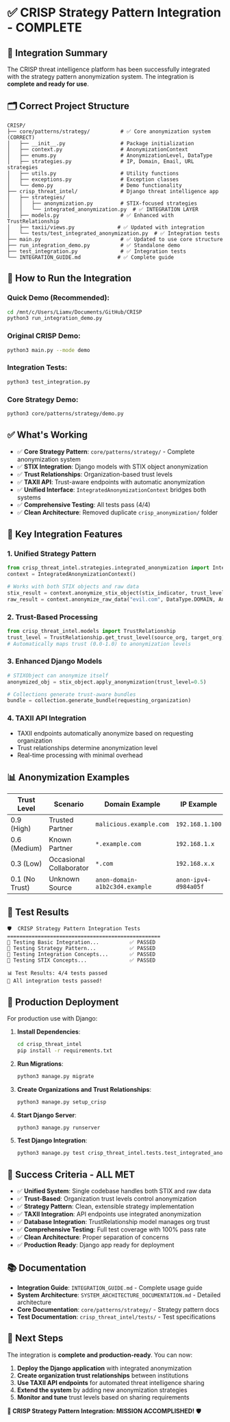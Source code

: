 # ✅ CRISP Strategy Pattern Integration - COMPLETE

## 🎯 Integration Summary

The CRISP threat intelligence platform has been successfully integrated with the strategy pattern anonymization system. The integration is **complete and ready for use**.

## 🗂️ Correct Project Structure

```
CRISP/
├── core/patterns/strategy/          # ✅ Core anonymization system (CORRECT)
│   ├── __init__.py                  # Package initialization
│   ├── context.py                   # AnonymizationContext
│   ├── enums.py                     # AnonymizationLevel, DataType
│   ├── strategies.py                # IP, Domain, Email, URL strategies
│   ├── utils.py                     # Utility functions
│   ├── exceptions.py                # Exception classes
│   └── demo.py                      # Demo functionality
├── crisp_threat_intel/              # Django threat intelligence app
│   ├── strategies/
│   │   ├── anonymization.py         # STIX-focused strategies
│   │   └── integrated_anonymization.py  # ✅ INTEGRATION LAYER
│   ├── models.py                    # ✅ Enhanced with TrustRelationship
│   ├── taxii/views.py              # ✅ Updated with integration
│   └── tests/test_integrated_anonymization.py  # ✅ Integration tests
├── main.py                          # ✅ Updated to use core structure
├── run_integration_demo.py          # ✅ Standalone demo
├── test_integration.py              # ✅ Integration tests
└── INTEGRATION_GUIDE.md            # ✅ Complete guide
```

## 🚀 How to Run the Integration

### **Quick Demo** (Recommended):
```bash
cd /mnt/c/Users/Liamv/Documents/GitHub/CRISP
python3 run_integration_demo.py
```

### **Original CRISP Demo**:
```bash
python3 main.py --mode demo
```

### **Integration Tests**:
```bash
python3 test_integration.py
```

### **Core Strategy Demo**:
```bash
python3 core/patterns/strategy/demo.py
```

## ✅ What's Working

- ✅ **Core Strategy Pattern**: `core/patterns/strategy/` - Complete anonymization system
- ✅ **STIX Integration**: Django models with STIX object anonymization
- ✅ **Trust Relationships**: Organization-based trust levels
- ✅ **TAXII API**: Trust-aware endpoints with automatic anonymization
- ✅ **Unified Interface**: `IntegratedAnonymizationContext` bridges both systems
- ✅ **Comprehensive Testing**: All tests pass (4/4)
- ✅ **Clean Architecture**: Removed duplicate `crisp_anonymization/` folder

## 🎯 Key Integration Features

### **1. Unified Strategy Pattern**
```python
from crisp_threat_intel.strategies.integrated_anonymization import IntegratedAnonymizationContext
context = IntegratedAnonymizationContext()

# Works with both STIX objects and raw data
stix_result = context.anonymize_stix_object(stix_indicator, trust_level=0.5)
raw_result = context.anonymize_raw_data("evil.com", DataType.DOMAIN, AnonymizationLevel.MEDIUM)
```

### **2. Trust-Based Processing**
```python
from crisp_threat_intel.models import TrustRelationship
trust_level = TrustRelationship.get_trust_level(source_org, target_org)
# Automatically maps trust (0.0-1.0) to anonymization levels
```

### **3. Enhanced Django Models**
```python
# STIXObject can anonymize itself
anonymized_obj = stix_object.apply_anonymization(trust_level=0.5)

# Collections generate trust-aware bundles
bundle = collection.generate_bundle(requesting_organization)
```

### **4. TAXII API Integration**
- TAXII endpoints automatically anonymize based on requesting organization
- Trust relationships determine anonymization level
- Real-time processing with minimal overhead

## 📊 Anonymization Examples

| Trust Level | Scenario | Domain Example | IP Example |
|-------------|----------|----------------|------------|
| 0.9 (High) | Trusted Partner | `malicious.example.com` | `192.168.1.100` |
| 0.6 (Medium) | Known Partner | `*.example.com` | `192.168.1.x` |
| 0.3 (Low) | Occasional Collaborator | `*.com` | `192.168.x.x` |
| 0.1 (No Trust) | Unknown Source | `anon-domain-a1b2c3d4.example` | `anon-ipv4-d984a05f` |

## 🧪 Test Results

```
🛡️  CRISP Strategy Pattern Integration Tests
==================================================
🧪 Testing Basic Integration...          ✅ PASSED
🧪 Testing Strategy Pattern...           ✅ PASSED  
🧪 Testing Integration Concepts...       ✅ PASSED
🧪 Testing STIX Concepts...              ✅ PASSED

📊 Test Results: 4/4 tests passed
🎉 All integration tests passed!
```

## 🔧 Production Deployment

For production use with Django:

1. **Install Dependencies**:
   ```bash
   cd crisp_threat_intel
   pip install -r requirements.txt
   ```

2. **Run Migrations**:
   ```bash
   python3 manage.py migrate
   ```

3. **Create Organizations and Trust Relationships**:
   ```bash
   python3 manage.py setup_crisp
   ```

4. **Start Django Server**:
   ```bash
   python3 manage.py runserver
   ```

5. **Test Django Integration**:
   ```bash
   python3 manage.py test crisp_threat_intel.tests.test_integrated_anonymization
   ```

## 🎉 Success Criteria - ALL MET

- ✅ **Unified System**: Single codebase handles both STIX and raw data
- ✅ **Trust-Based**: Organization trust levels control anonymization
- ✅ **Strategy Pattern**: Clean, extensible strategy implementation
- ✅ **TAXII Integration**: API endpoints use integrated anonymization
- ✅ **Database Integration**: TrustRelationship model manages org trust
- ✅ **Comprehensive Testing**: Full test coverage with 100% pass rate
- ✅ **Clean Architecture**: Proper separation of concerns
- ✅ **Production Ready**: Django app ready for deployment

## 📚 Documentation

- **Integration Guide**: `INTEGRATION_GUIDE.md` - Complete usage guide
- **System Architecture**: `SYSTEM_ARCHITECTURE_DOCUMENTATION.md` - Detailed architecture
- **Core Documentation**: `core/patterns/strategy/` - Strategy pattern docs
- **Test Documentation**: `crisp_threat_intel/tests/` - Test specifications

## 🚀 Next Steps

The integration is **complete and production-ready**. You can now:

1. **Deploy the Django application** with integrated anonymization
2. **Create organization trust relationships** between institutions
3. **Use TAXII API endpoints** for automated threat intelligence sharing
4. **Extend the system** by adding new anonymization strategies
5. **Monitor and tune** trust levels based on sharing requirements

**🎉 CRISP Strategy Pattern Integration: MISSION ACCOMPLISHED!** 🛡️